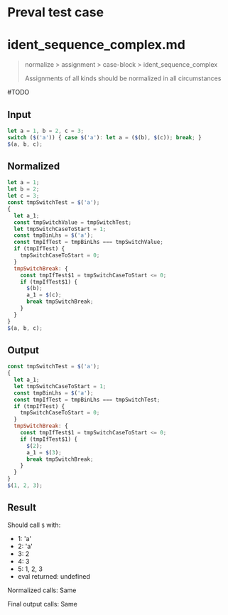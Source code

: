 # Preval test case

# ident_sequence_complex.md

> normalize > assignment > case-block > ident_sequence_complex
>
> Assignments of all kinds should be normalized in all circumstances

#TODO

## Input

`````js filename=intro
let a = 1, b = 2, c = 3;
switch ($('a')) { case $('a'): let a = ($(b), $(c)); break; }
$(a, b, c);
`````

## Normalized

`````js filename=intro
let a = 1;
let b = 2;
let c = 3;
const tmpSwitchTest = $('a');
{
  let a_1;
  const tmpSwitchValue = tmpSwitchTest;
  let tmpSwitchCaseToStart = 1;
  const tmpBinLhs = $('a');
  const tmpIfTest = tmpBinLhs === tmpSwitchValue;
  if (tmpIfTest) {
    tmpSwitchCaseToStart = 0;
  }
  tmpSwitchBreak: {
    const tmpIfTest$1 = tmpSwitchCaseToStart <= 0;
    if (tmpIfTest$1) {
      $(b);
      a_1 = $(c);
      break tmpSwitchBreak;
    }
  }
}
$(a, b, c);
`````

## Output

`````js filename=intro
const tmpSwitchTest = $('a');
{
  let a_1;
  let tmpSwitchCaseToStart = 1;
  const tmpBinLhs = $('a');
  const tmpIfTest = tmpBinLhs === tmpSwitchTest;
  if (tmpIfTest) {
    tmpSwitchCaseToStart = 0;
  }
  tmpSwitchBreak: {
    const tmpIfTest$1 = tmpSwitchCaseToStart <= 0;
    if (tmpIfTest$1) {
      $(2);
      a_1 = $(3);
      break tmpSwitchBreak;
    }
  }
}
$(1, 2, 3);
`````

## Result

Should call `$` with:
 - 1: 'a'
 - 2: 'a'
 - 3: 2
 - 4: 3
 - 5: 1, 2, 3
 - eval returned: undefined

Normalized calls: Same

Final output calls: Same
